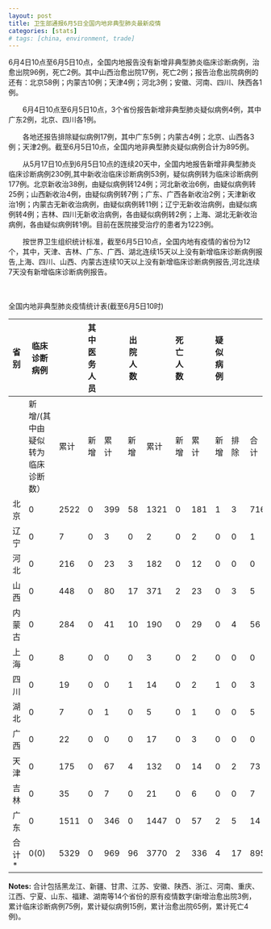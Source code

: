 ```yaml
---
layout: post
title: 卫生部通报6月5日全国内地非典型肺炎最新疫情
categories: [stats]
# tags: [china, environment, trade]
---
```


6月4日10点至6月5日10点，全国内地报告没有新增非典型肺炎临床诊断病例，治愈出院96例，死亡2例。其中山西治愈出院17例，死亡2例；报告治愈出院病例的还有：北京58例；内蒙古10例；天津4例；河北3例；安徽、河南、四川、陕西各1例。

　　6月4日10点至6月5日10点，3个省份报告新增非典型肺炎疑似病例4例，其中广东2例，北京、四川各1例。


　　各地还报告排除疑似病例17例，其中广东5例；内蒙古4例；北京、山西各3例；天津2例。截至6月5日10点，全国内地非典型肺炎疑似病例合计为895例。

　　从5月17日10点到6月5日10点的连续20天中，全国内地报告新增非典型肺炎临床诊断病例230例,其中新收治临床诊断病例53例，疑似病例转为临床诊断病例177例。北京新收治38例，由疑似病例转124例；河北新收治6例，由疑似病例转25例；山西新收治4例，由疑似病例转7例；广东、广西各新收治2例；天津新收治1例；内蒙古无新收治病例，由疑似病例转11例；辽宁无新收治病例，由疑似病例转4例；吉林、四川无新收治病例，各由疑似病例转2例；上海、湖北无新收治病例，各由疑似病例转1例。目前在医院接受治疗的患者为1223例。

　　按世界卫生组织统计标准，截至6月5日10点，全国内地有疫情的省份为12个，其中，天津、吉林、广东、广西、湖北连续15天以上没有新增临床诊断病例报告,上海、四川、山西、内蒙古连续10天以上没有新增临床诊断病例报告,河北连续7天没有新增临床诊断病例报告。

　　

全国内地非典型肺炎疫情统计表(截至6月5日10时)



| 省 别   | 临床诊断病例            |      | 其中医务人员 |     | 出院人数 |      | 死亡人数 |     | 疑似病例 |    |     |
| ----- | ----------------- | ---- | ------ | --- | ---- | ---- | ---- | --- | ---- | -- | --- |
|       | 新增/(其中由疑似转为临床诊断数） | 累计   | 新增     | 累计  | 新增   | 累计   | 新增   | 累计  | 新增   | 排除 | 合计  |
| 北京    | 0                 | 2522 | 0      | 399 | 58   | 1321 | 0    | 181 | 1    | 3  | 716 |
| 辽宁    | 0                 | 7    | 0      | 3   | 0    | 2    | 0    | 2   | 0    | 0  | 1   |
| 河北    | 0                 | 216  | 0      | 23  | 3    | 182  | 0    | 12  | 0    | 0  | 0   |
| 山西    | 0                 | 448  | 0      | 80  | 17   | 371  | 2    | 23  | 0    | 3  | 5   |
| 内蒙古   | 0                 | 284  | 0      | 41  | 10   | 190  | 0    | 29  | 0    | 4  | 56  |
| 上海    | 0                 | 8    | 0      | 0   | 0    | 3    | 0    | 2   | 0    | 0  | 0   |
| 四川    | 0                 | 19   | 0      | 0   | 1    | 14   | 0    | 2   | 1    | 0  | 3   |
| 湖北    | 0                 | 7    | 0      | 1   | 0    | 5    | 0    | 1   | 0    | 0  | 5   |
| 广西    | 0                 | 22   | 0      | 0   | 0    | 17   | 0    | 3   | 0    | 0  | 0   |
| 天津    | 0                 | 175  | 0      | 67  | 4    | 132  | 0    | 14  | 0    | 2  | 73  |
| 吉林    | 0                 | 35   | 0      | 7   | 0    | 21   | 0    | 6   | 0    | 0  | 7   |
| 广东    | 0                 | 1511 | 0      | 346 | 0    | 1447 | 0    | 57  | 2    | 5  | 14  |
| 合 计\* | 0(0)              | 5329 | 0      | 969 | 96   | 3770 | 2    | 336 | 4    | 17 | 895 |


**Notes:**
合计包括黑龙江、新疆、甘肃、江苏、安徽、陕西、浙江、河南、重庆、江西、宁夏、山东、福建、湖南等14个省份的原有疫情数字(新增治愈出院3例，累计临床诊断病例75例，累计疑似病例15例，累计治愈出院65例，累计死亡4例)。

